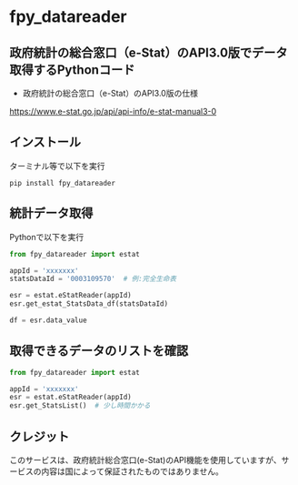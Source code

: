 # fpy_datareader

## 政府統計の総合窓口（e-Stat）のAPI3.0版でデータ取得するPythonコード

- 政府統計の総合窓口（e-Stat）のAPI3.0版の仕様

https://www.e-stat.go.jp/api/api-info/e-stat-manual3-0

## インストール
ターミナル等で以下を実行
```
pip install fpy_datareader
```

## 統計データ取得
Pythonで以下を実行
```Python
from fpy_datareader import estat

appId = 'xxxxxxx'
statsDataId = '0003109570'  # 例:完全生命表

esr = estat.eStatReader(appId)
esr.get_estat_StatsData_df(statsDataId)

df = esr.data_value
```

## 取得できるデータのリストを確認

```Python
from fpy_datareader import estat

appId = 'xxxxxxx'
esr = estat.eStatReader(appId)
esr.get_StatsList()  # 少し時間かかる
```

## クレジット
このサービスは、政府統計総合窓口(e-Stat)のAPI機能を使用していますが、サービスの内容は国によって保証されたものではありません。

